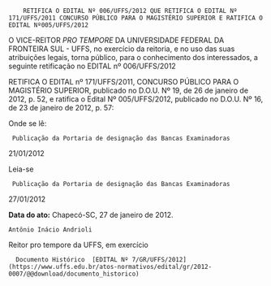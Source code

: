         RETIFICA O EDITAL Nº 006/UFFS/2012 QUE RETIFICA O EDITAL Nº 171/UFFS/2011 CONCURSO PÚBLICO PARA O MAGISTÉRIO SUPERIOR E RATIFICA O EDITAL Nº005/UFFS/2012  

O VICE-REITOR *PRO TEMPORE* DA UNIVERSIDADE FEDERAL DA FRONTEIRA SUL - UFFS, no exercício da reitoria, e no uso das suas atribuições legais, torna público, para o conhecimento dos interessados, a seguinte retificação no EDITAL nº 006/UFFS/2012

 RETIFICA O EDITAL nº 171/UFFS/2011, CONCURSO PÚBLICO PARA O MAGISTÉRIO SUPERIOR, publicado no D.O.U. Nº 19, de 26 de janeiro de 2012, p. 52, e ratifica o Edital Nº 005/UFFS/2012, publicado no D.O.U. Nº 16, de 23 de janeiro de 2012, p. 57:

 Onde se lê:

     Publicação da Portaria de designação das Bancas Examinadoras

   21/01/2012

      

 Leia-se

  

     Publicação da Portaria de designação das Bancas Examinadoras

   27/01/2012

      

  

   **Data do ato:** Chapecó-SC, 27 de janeiro de 2012.   
 

    Antônio Inácio Andrioli   
 Reitor pro tempore da UFFS, em exercício 

      Documento Histórico  [EDITAL Nº 7/GR/UFFS/2012](https://www.uffs.edu.br/atos-normativos/edital/gr/2012-0007/@@download/documento_historico)     
      